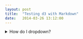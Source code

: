 ```yaml
---
layout: post
title:  "Testing d3 with Markdown"
date:   2014-03-26 13:12:00
---
```


<details>
<summary>How do I dropdown?</summary>
<br>
<i> This is how you dropdown. </i>
This is how you dropdown.
<details>
